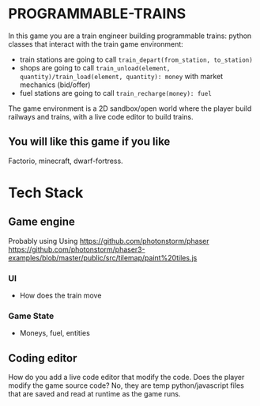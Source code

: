 # PROGRAMMABLE-TRAINS

In this game you are a train engineer building programmable trains: python classes that interact with the train game environment:
- train stations are going to call `train_depart(from_station, to_station)`
- shops are going to call `train_unload(element, quantity)/train_load(element, quantity): money` with market mechanics (bid/offer)
- fuel stations are going to call `train_recharge(money): fuel`

The game environment is a 2D sandbox/open world where the player build railways and trains, with a live code editor to build trains.

## You will like this game if you like
Factorio, minecraft, dwarf-fortress.


# Tech Stack

## Game engine

Probably using
Using https://github.com/photonstorm/phaser
https://github.com/photonstorm/phaser3-examples/blob/master/public/src/tilemap/paint%20tiles.js

### UI
- How does the train move

### Game State
- Moneys, fuel, entities

## Coding editor

How do you add a live code editor that modify the code.
Does the player modify the game source code? No, they are temp python/javascript files that are saved and read at runtime as the game runs.

